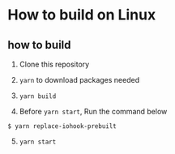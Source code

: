 # How to build on Linux

## how to build

1. Clone this repository

2. `yarn` to download packages needed

3. `yarn build`

4. Before `yarn start`, Run the command below

```shell
$ yarn replace-iohook-prebuilt
```

5. `yarn start`

